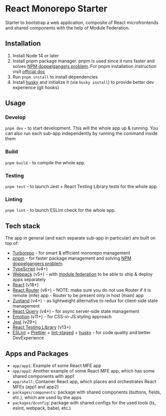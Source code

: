 # React Monorepo Starter

Starter to bootstrap a web application, composite of React microfrontends and shared components with the help of Module Federation.

## Installation

1. Install Node 14 or later
2. Install pnpm package manager. pnpm is used since it runs faster and solves [NPM doppelgangers problem](https://rushjs.io/pages/advanced/npm_doppelgangers/). For pnpm installation instruction visit [official doc](https://pnpm.io/installation)
3. Run `pnpm install` to install dependencies
4. Install [husky](https://typicode.github.io/husky/#/) and initialize it (via `husky install`) to provide better dev experience (git hooks)

## Usage

### Develop

`pnpm dev` - to start development. This will the whole app up & running. You can also run each sub-app independently by running the command inside them

### Build

`pnpm build` - to compile the whole app.

### Testing

`pnpm test` - to launch Jest + React Testing Library tests for the whole app.

### Linting

`pnpm lint` - to launch ESLint check for the whole app.

## Tech stack

The app in general (and each separate sub-app in particular) are built on top of:

- [Turborepo](https://turbo.build/repo) - for smart & efficient monorepo management
- [pnpm](https://pnpm.io/) - for faster package management and solving [NPM doppelgangers problem](https://rushjs.io/pages/advanced/npm_doppelgangers/).
- [TypeScript](https://www.typescriptlang.org/docs/) (v4+)
- [Webpack](https://webpack.js.org/) (v5+) - with [module federation](https://webpack.js.org/concepts/module-federation/) to be able to ship & deploy apps separately
- [React](https://reactjs.org/) (v18+)
- [React Router](https://reactrouter.com/en/main) (v6+) - NOTE: make sure you do not use Router if it is remote (mfe) app - Router to be present only in host (main) app
- [Zustand](https://github.com/pmndrs/zustand) (v4+) - as lightweight alternative to redux for client-side state management
- [React Query](https://github.com/tanstack/query) (v4+) - for async server-side state management
- [Emotion](https://emotion.sh/docs/introduction) (v11+) - for CSS-in-JS styling approach
- [Jest](https://jestjs.io/docs/getting-started) (v29+)
- [React Testing Library](https://testing-library.com/docs/react-testing-library/intro) (v13+)
- [ESLint](https://eslint.org/docs/latest/) + [Prettier](https://prettier.io/docs/en/index.html) + [lint-staged](https://github.com/okonet/lint-staged) + [husky](https://github.com/typicode/husky) - for code quality and better DevExperience

## Apps and Packages

- `app/app1`: Example of some React MFE app
- `app/app2`: Another example of some React MFE app, which has some shared components with app1
- `app/shell`: Container React app, which places and orchestrates React MFEs (app1 and app2)
- `packages/components`: package with shared components (buttons, fields, etc.), which are used by the apps
- `packages/@config`: package with shared configs for the used tools (ts, eslint, webpack, babel, etc.)
